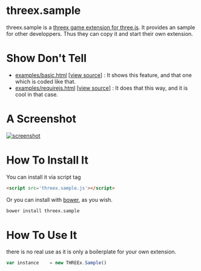 threex.sample
=============

threex.sample is a 
[threex game extension for three.js](http://www.threejsgames.com/extensions/).
It provides an sample for other developpers.
Thus they can copy it and start their own extension.

Show Don't Tell
===============
* [examples/basic.html](http://jeromeetienne.github.io/threex.sample/examples/basic.html)
\[[view source](https://github.com/jeromeetienne/threex.sample/blob/master/examples/basic.html)\] :
It shows this feature, and that one which is coded like that.
* [examples/requirejs.html](http://jeromeetienne.github.io/threex.sample/examples/requirejs.html)
\[[view source](https://github.com/jeromeetienne/threex.sample/blob/master/examples/requirejs.html)\] :
It does that this way, and it is cool in that case.

A Screenshot
============
[![screenshot](https://raw.githubusercontent.com/jeromeetienne/threex.sample/master/examples/images/screenshot-threex-sample-512x512.jpg)](http://jeromeetienne.github.io/threex.sample/examples/basic.html)

How To Install It
=================

You can install it via script tag

```html
<script src='threex.sample.js'></script>
```

Or you can install with [bower](http://bower.io/), as you wish.

```bash
bower install threex.sample
```

How To Use It
=============

there is no real use as it is only a boilerplate for your own extension.

```javascript
var instance	= new THREEx.Sample()
```
